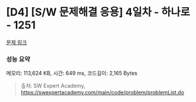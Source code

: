 # [D4] [S/W 문제해결 응용] 4일차 - 하나로 - 1251 

[문제 링크](https://swexpertacademy.com/main/code/problem/problemDetail.do?contestProbId=AV15StKqAQkCFAYD) 

### 성능 요약

메모리: 113,624 KB, 시간: 649 ms, 코드길이: 2,165 Bytes



> 출처: SW Expert Academy, https://swexpertacademy.com/main/code/problem/problemList.do